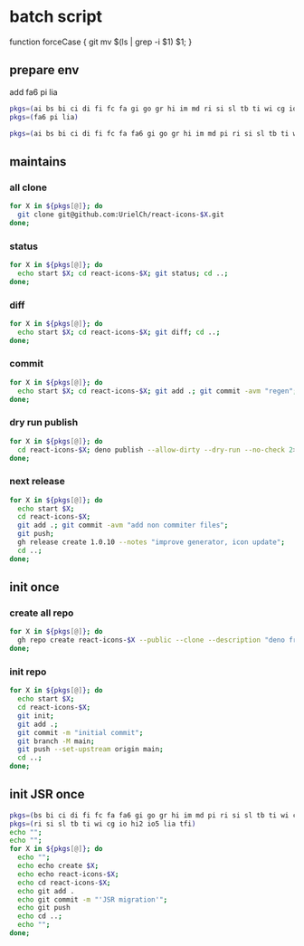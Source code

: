 # batch script

function forceCase { git mv $(ls | grep -i $1) $1; }

## prepare env

add fa6 pi lia

```bash
pkgs=(ai bs bi ci di fi fc fa gi go gr hi im md ri si sl tb ti wi cg io hi2 io5 tfi vsc lu rx)
pkgs=(fa6 pi lia)

pkgs=(ai bs bi ci di fi fc fa fa6 gi go gr hi im md pi ri si sl tb ti wi cg io hi2 io5 lia tfi vsc lu rx)
```

## maintains

### all clone

```bash
for X in ${pkgs[@]}; do
  git clone git@github.com:UrielCh/react-icons-$X.git
done;
```

### status

```bash
for X in ${pkgs[@]}; do
  echo start $X; cd react-icons-$X; git status; cd ..;
done;
```

### diff

```bash
for X in ${pkgs[@]}; do
  echo start $X; cd react-icons-$X; git diff; cd ..;
done;
```

### commit

```bash
for X in ${pkgs[@]}; do
  echo start $X; cd react-icons-$X; git add .; git commit -avm "regen"; git push; cd ..;
done;
```

### dry run publish

```bash
for X in ${pkgs[@]}; do
  cd react-icons-$X; deno publish --allow-dirty --dry-run --no-check 2>&1 | grep -v file | grep -v dry-run | grep -v public\ API; cd ..;
done;
```

### next release

```bash
for X in ${pkgs[@]}; do
  echo start $X; 
  cd react-icons-$X; 
  git add .; git commit -avm "add non commiter files";
  git push;
  gh release create 1.0.10 --notes "improve generator, icon update";
  cd ..;
done;
```

## init once

### create all repo

```bash
for X in ${pkgs[@]}; do
  gh repo create react-icons-$X --public --clone --description "deno fresh react-icons for $X"  --disable-issues --disable-wiki
done;
```

### init repo

```bash
for X in ${pkgs[@]}; do
  echo start $X;
  cd react-icons-$X;
  git init;
  git add .;
  git commit -m "initial commit";
  git branch -M main;
  git push --set-upstream origin main;
  cd ..;
done;
```

## init JSR once

```bash
pkgs=(bs bi ci di fi fc fa fa6 gi go gr hi im md pi ri si sl tb ti wi cg io hi2 io5 lia tfi vsc lu rx)
pkgs=(ri si sl tb ti wi cg io hi2 io5 lia tfi)
echo "";
echo "";
for X in ${pkgs[@]}; do
  echo "";
  echo echo create $X;
  echo echo react-icons-$X;
  echo cd react-icons-$X;
  echo git add .
  echo git commit -m "'JSR migration'";
  echo git push
  echo cd ..;
  echo "";
done;
```
